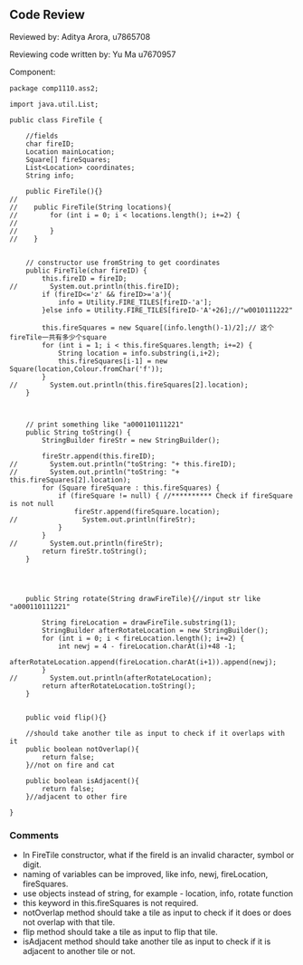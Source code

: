 ## Code Review

Reviewed by: Aditya Arora, u7865708

Reviewing code written by: Yu Ma u7670957

Component: 
```
package comp1110.ass2;

import java.util.List;

public class FireTile {

    //fields
    char fireID;
    Location mainLocation;
    Square[] fireSquares;
    List<Location> coordinates;
    String info;

    public FireTile(){}
//
//    public FireTile(String locations){
//        for (int i = 0; i < locations.length(); i+=2) {
//
//        }
//    }


    // constructor use fromString to get coordinates
    public FireTile(char fireID) {
        this.fireID = fireID;
//        System.out.println(this.fireID);
        if (fireID<='z' && fireID>='a'){
            info = Utility.FIRE_TILES[fireID-'a'];
        }else info = Utility.FIRE_TILES[fireID-'A'+26];//"w0010111222"

        this.fireSquares = new Square[(info.length()-1)/2];// 这个fireTile一共有多少个square
        for (int i = 1; i < this.fireSquares.length; i+=2) {
            String location = info.substring(i,i+2);
            this.fireSquares[i-1] = new Square(location,Colour.fromChar('f'));
        }
//        System.out.println(this.fireSquares[2].location);
    }



    // print something like "a000110111221"
    public String toString() {
        StringBuilder fireStr = new StringBuilder();

        fireStr.append(this.fireID);
//        System.out.println("toString: "+ this.fireID);
//        System.out.println("toString: "+ this.fireSquares[2].location);
        for (Square fireSquare : this.fireSquares) {
            if (fireSquare != null) { //********** Check if fireSquare is not null
                fireStr.append(fireSquare.location);
//                System.out.println(fireStr);
            }
        }
//        System.out.println(fireStr);
        return fireStr.toString();
    }




    public String rotate(String drawFireTile){//input str like "a000110111221"

        String fireLocation = drawFireTile.substring(1);
        StringBuilder afterRotateLocation = new StringBuilder();
        for (int i = 0; i < fireLocation.length(); i+=2) {
            int newj = 4 - fireLocation.charAt(i)+48 -1;
            afterRotateLocation.append(fireLocation.charAt(i+1)).append(newj);
        }
//        System.out.println(afterRotateLocation);
        return afterRotateLocation.toString();
    }


    public void flip(){}

    //should take another tile as input to check if it overlaps with it
    public boolean notOverlap(){
        return false;
    }//not on fire and cat

    public boolean isAdjacent(){
        return false;
    }//adjacent to other fire

}

```

### Comments 

- In FireTile constructor, what if the fireId is an invalid character, symbol or digit.
- naming of variables can be improved, like info, newj, fireLocation, fireSquares.
- use objects instead of string, for example - location, info, rotate function
- this keyword in this.fireSquares is not required.
- notOverlap method should take a tile as input to check if it does or does not overlap with that tile.
- flip method should take a tile as input to flip that tile.
- isAdjacent method should take another tile as input to check if it is adjacent to another tile or not.

